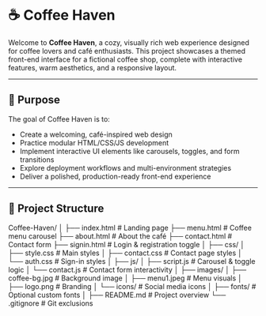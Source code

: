 
# ☕ Coffee Haven

Welcome to **Coffee Haven**, a cozy, visually rich web experience designed for coffee lovers and café enthusiasts. This project showcases a themed front-end interface for a fictional coffee shop, complete with interactive features, warm aesthetics, and a responsive layout.

---

## 🌟 Purpose

The goal of Coffee Haven is to:

- Create a welcoming, café-inspired web design
- Practice modular HTML/CSS/JS development
- Implement interactive UI elements like carousels, toggles, and form transitions
- Explore deployment workflows and multi-environment strategies
- Deliver a polished, production-ready front-end experience

---

## 🧱 Project Structure

Coffee-Haven/
│
├── index.html              # Landing page
├── menu.html               # Coffee menu carousel
├── about.html              # About the café
├── contact.html            # Contact form
├── signin.html             # Login & registration toggle
│
├── css/
│   ├── style.css           # Main styles
│   ├── contact.css         # Contact page styles
│   └── auth.css            # Sign-in styles
│
├── js/
│   ├── script.js           # Carousel & toggle logic
│   └── contact.js          # Contact form interactivity
│
├── images/
│   ├── coffee-bg.jpg       # Background image
│   ├── menu1.jpeg          # Menu visuals
│   ├── logo.png            # Branding
│   └── icons/              # Social media icons
│
├── fonts/                  # Optional custom fonts
│
├── README.md               # Project overview
└── .gitignore              # Git exclusions

